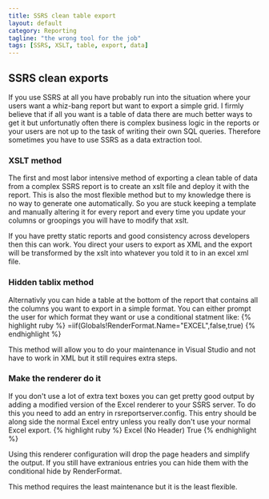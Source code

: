 ```yaml
---
title: SSRS clean table export
layout: default
category: Reporting
tagline: "the wrong tool for the job"
tags: [SSRS, XSLT, table, export, data]
---
```

## SSRS clean exports
If you use SSRS at all you have probably run into the situation where your users want a whiz-bang report but want to export a simple grid. I firmly believe that if all you want is a table of data there are much better ways to get it but unfortunatly often there is complex business logic in the reports or your users are not up to the task of writing their own SQL queries. Therefore sometimes you have to use SSRS as a data extraction tool.

### XSLT method
The first and most labor intensive method of exporting a clean table of data from a complex SSRS report is to create an xslt file and deploy it with the report. This is also the most flexible method but to my knowledge there is no way to generate one automatically. So you are stuck keeping a template and manually altering it for every report and every time you update your columns or groopings you will have to modify that xslt.

If you have pretty static reports and good consistency across developers then this can work. You direct your users to export as XML and the export will be transformed by the xslt into whatever you told it to in an excel xml file.

### Hidden tablix method
Alternativly you can hide a table at the bottom of the report that contains all the columns you want to export in a simple format. You can either prompt the user for which format they want or use a conditional statment like:
{% highlight ruby %}
=iif(Globals!RenderFormat.Name="EXCEL",false,true)
{% endhighlight %}

This method will allow you to do your maintenance in Visual Studio and not have to work in XML but it still requires extra steps.

### Make the renderer do it
If you don't use a lot of extra text boxes you can get pretty good output by adding a modified version of the Excel renderer to your SSRS server. To do this you need to add an entry in rsreportserver.config. This entry should be along side the normal Excel entry unless you really don't use your normal Excel export.
{% highlight ruby %}
<Extension Name="EXCEL (No Header)" Type="Microsoft.ReportingServices.Rendering.ExcelRenderer.ExcelRenderer,Microsoft.ReportingServices.ExcelRendering">
    <OverrideNames>
        <Name Language="en-AU">Excel (No Header)</Name>
    </OverrideNames>
    <Configuration> 
        <DeviceInfo>
            <SimplePageHeaders>True</SimplePageHeaders> 
        </DeviceInfo> 
    </Configuration> 
</Extension>
{% endhighlight %}

Using this renderer configuration will drop the page headers and simplify the output. If you still have extranious entries you can hide them with the conditional hide by RenderFormat.

This method requires the least maintenance but it is the least flexible.
